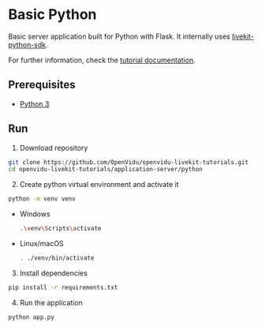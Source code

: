 # Basic Python

Basic server application built for Python with Flask. It internally uses [livekit-python-sdk](https://github.com/livekit/python-sdks).

For further information, check the [tutorial documentation](https://livekit-tutorials.openvidu.io/tutorials/application-server/python/).

## Prerequisites

-   [Python 3](https://www.python.org/downloads/)

## Run

1. Download repository

```bash
git clone https://github.com/OpenVidu/openvidu-livekit-tutorials.git
cd openvidu-livekit-tutorials/application-server/python
```

2. Create python virtual environment and activate it

```bash
python -m venv venv
```

-   Windows

    ```bash
    .\venv\Scripts\activate
    ```

-   Linux/macOS

    ```bash
    . ./venv/bin/activate
    ```

3. Install dependencies

```bash
pip install -r requirements.txt
```

4. Run the application

```bash
python app.py
```
